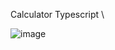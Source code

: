 Calculator Typescript \

![image](https://github.com/not6248/Calculator-typescript/assets/96365700/f7ca874b-0996-4800-9b39-dd719fe8cb57)
